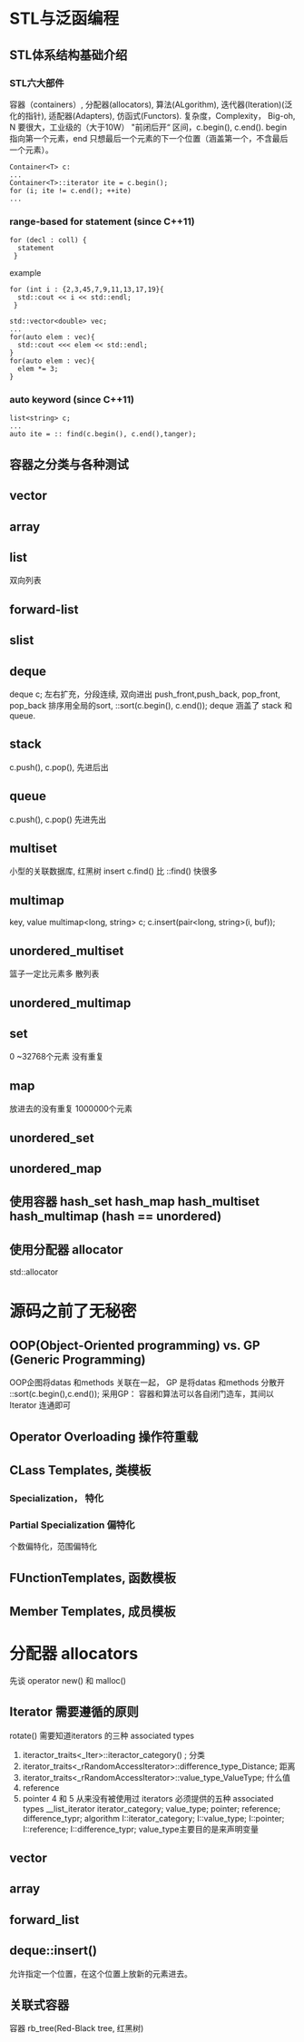 # STL与泛函编程
## STL体系结构基础介绍
### STL六大部件
容器（containers）, 分配器(allocators), 算法(ALgorithm), 迭代器(Iteration)(泛化的指针), 适配器(Adapters), 仿函式(Functors).
复杂度，Complexity， Big-oh, N 要很大，工业级的（大于10W）
"前闭后开“ 区间，c.begin(), c.end().
begin 指向第一个元素，end 只想最后一个元素的下一个位置（涵盖第一个，不含最后一个元素）。
```
Container<T> c:
...
Container<T>::iterator ite = c.begin();
for (i; ite != c.end(); ++ite)
...
```
### range-based for statement (since C++11)
```
for (decl : coll) {
  statement
 }
```
example
```
for (int i : {2,3,45,7,9,11,13,17,19}{
  std::cout << i << std::endl;
 }
```
```
std::vector<double> vec;
...
for(auto elem : vec){
  std::cout <<< elem << std::endl;
}
for(auto elem : vec){
  elem *= 3;
}
```
### auto keyword (since C++11)
```
list<string> c;
...
auto ite = :: find(c.begin(), c.end(),tanger);
```

## 容器之分类与各种测试
## vector
## array
## list 
双向列表
## forward-list
## slist
## deque
deque<string> c;
左右扩充，分段连续, 双向进出 push_front,push_back, pop_front, pop_back
排序用全局的sort, ::sort(c.begin(), c.end());
deque 涵盖了 stack 和 queue.

## stack
c.push(), c.pop(), 先进后出

## queue
c.push(), c.pop() 先进先出

## multiset 
小型的关联数据库, 红黑树
insert 
c.find() 比 ::find() 快很多

## multimap
key, value
multimap<long, string> c; 
c.insert(pair<long, string>(i, buf));

## unordered_multiset
篮子一定比元素多
散列表
## unordered_multimap

## set
0 ~32768个元素 没有重复
## map
放进去的没有重复 1000000个元素
## unordered_set
## unordered_map

## 使用容器 hash_set hash_map hash_multiset hash_multimap (hash == unordered) 

## 使用分配器 allocator
std::allocator

# 源码之前了无秘密

## OOP(Object-Oriented programming) vs. GP (Generic Programming)
OOP企图将datas 和methods 关联在一起， GP 是将datas 和methods 分散开
::sort(c.begin(),c.end());
采用GP：
容器和算法可以各自闭门造车，其间以Iterator 连通即可
## Operator Overloading 操作符重载

## CLass Templates, 类模板
### Specialization， 特化
### Partial Specialization 偏特化
个数偏特化，范围偏特化
## FUnctionTemplates, 函数模板
## Member Templates, 成员模板

# 分配器 allocators
先谈 operator new() 和 malloc()

## Iterator 需要遵循的原则
rotate() 需要知道iterators 的三种 associated types
1. iteractor_traits<_Iter>::iteractor_category() ; 分类
2. iterator_traits<_rRandomAccessIterator>::difference_type_Distance; 距离
3. iterator_traits<_rRandomAccessIterator>::value_type_ValueType; 什么值
4. reference
5. pointer
4 和 5 从来没有被使用过
iterators 必须提供的五种 associated types
__list_iterator
iterator_category; value_type; pointer; reference; difference_typr; 
algorithm 
I::iterator_category; I::value_type; I::pointer; I::reference; I::difference_typr;
value_type主要目的是来声明变量

## vector

## array
## forward_list
## deque<T>::insert()
允许指定一个位置，在这个位置上放新的元素进去。
  
  
## 关联式容器
容器 rb_tree(Red-Black tree, 红黑树)
